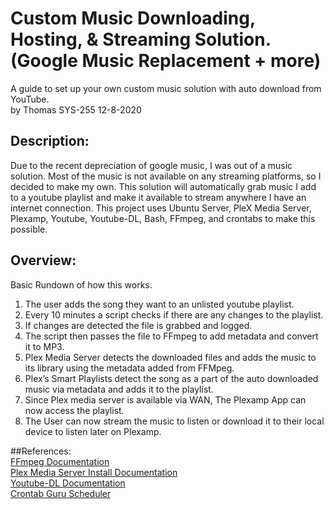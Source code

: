 # Custom Music Downloading, Hosting, & Streaming Solution. (Google Music Replacement + more)
A guide to set up your own custom music solution with auto download from YouTube.  
by Thomas SYS-255 12-8-2020



## Description: 
  Due to the recent depreciation of google music, I was out of a music solution. Most of the music is not available on any streaming platforms, so I decided to make my own. This solution will automatically grab music I add to a youtube playlist and make it available to stream anywhere I have an internet connection. This project uses Ubuntu Server, PleX Media Server, Plexamp, Youtube, Youtube-DL, Bash, FFmpeg, and crontabs to make this possible.
  
 ## Overview:
 
 Basic Rundown of how this works.  

1. The user adds the song they want to an unlisted youtube playlist.
2. Every 10 minutes a script checks if there are any changes to the playlist.
3. If changes are detected the file is grabbed and logged.
4. The script then passes the file to FFmpeg to add metadata and convert it to MP3.
5. Plex Media Server detects the downloaded files and adds the music to its library using the metadata added from FFMpeg.
6. Plex’s Smart Playlists detect the song as a part of the auto downloaded music via metadata and adds it to the playlist.
7. Since Plex media server is available via WAN, The Plexamp App can now access the playlist.
8. The User can now stream the music to listen or download it to their local device to listen later on Plexamp.


##References:  
[FFmpeg Documentation](https://ffmpeg.org/documentation.html)  
[Plex Media Server Install Documentation](https://support.plex.tv/articles/200288586-installation/)  
[Youtube-DL Documentation](https://github.com/ytdl-org/youtube-dl/blob/master/README.md#readme)  
[Crontab Guru Scheduler](https://crontab.guru/)  

